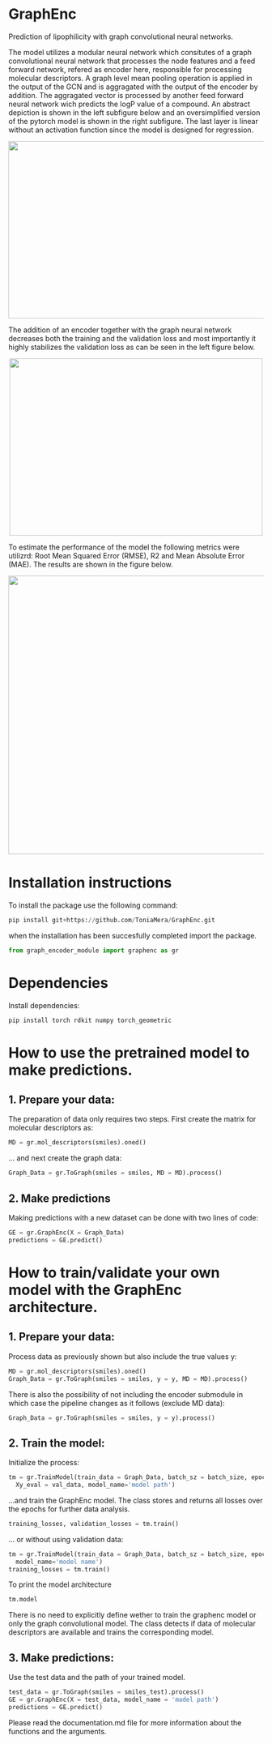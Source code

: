 # GraphEnc

Prediction of lipophilicity with graph convolutional neural networks.

The model utilizes a modular neural network which consitutes of a graph convolutional neural network that processes the node features and a feed forward network, refered as encoder here, responsible for processing molecular descriptors. A graph level mean pooling operation is applied in the output of the GCN and is aggragated with the output of the encoder by addition. The aggragated vector is processed by another feed forward neural network wich predicts the logP value of a compound. An abstract depiction is shown in the left subfigure below and an oversimplified version of the pytorch model is shown in the right subfigure. The last layer is linear without an activation function since the model is designed for regression.

<p align="center">
  <img src="https://github.com/ToniaMera/GraphEnc/assets/77622398/4a7bdaea-5fa0-4459-9690-89353054d39c" width="900" height="350">
</p>

The addition of an encoder together with the graph neural network decreases both the training and the validation loss and most importantly it highly stabilizes the validation loss as can be seen in the left figure below. 


<p align="center">
  <img src="https://github.com/ToniaMera/GraphEnc/assets/77622398/ec9a1692-791e-40d0-b1f7-de2ad56dfd3e" width="500" height="350">
</p>

To estimate the performance of the model the following metrics were utilizrd: Root Mean Squared Error (RMSE), R2 and Mean Absolute Error (MAE). The results are shown in the figure below.

<p align="center">
  <img src="https://github.com/ToniaMera/GraphEnc/assets/77622398/01160241-fefa-4c00-a1eb-8f5c0a9388ec", width = "550", heght="400">
</p>

# Installation instructions

To install the package use the following command:


```python
pip install git+https://github.com/ToniaMera/GraphEnc.git
```
when the installation has been succesfully completed import the package.

```python
from graph_encoder_module import graphenc as gr
```
# Dependencies

Install dependencies:

```python
pip install torch rdkit numpy torch_geometric
```

# How to use the pretrained model to make predictions.
## 1. Prepare your data:

The preparation of data only requires two steps. First create the matrix for molecular descriptors as:

```python
MD = gr.mol_descriptors(smiles).oned()
```

... and next create the graph data:

```python
Graph_Data = gr.ToGraph(smiles = smiles, MD = MD).process()  
```

## 2. Make predictions 

Making predictions with a new dataset can be done with two lines of code:

```python
GE = gr.GraphEnc(X = Graph_Data)
predictions = GE.predict()
```

# How to train/validate your own model with the GraphEnc architecture.

## 1. Prepare your data:

Process data as previously shown but also include the true values y:

```python
MD = gr.mol_descriptors(smiles).oned()
Graph_Data = gr.ToGraph(smiles = smiles, y = y, MD = MD).process()  
```

There is also the possibility of not including the encoder submodule in which case the pipeline changes as it follows (exclude MD data):

```python
Graph_Data = gr.ToGraph(smiles = smiles, y = y).process()  
```

## 2. Train the model:

Initialize the process:

```python
tm = gr.TrainModel(train_data = Graph_Data, batch_sz = batch_size, epochs = num_epochs,
  Xy_eval = val_data, model_name='model path')
```
...and train the GraphEnc model. The class stores and returns all losses over the epochs for further data analysis.

```python
training_losses, validation_losses = tm.train()
```
... or without using validation data:

```python
tm = gr.TrainModel(train_data = Graph_Data, batch_sz = batch_size, epochs = num_epochs,
  model_name='model name')
training_losses = tm.train()
```
To print the model architecture

```python
tm.model
```

There is no need to explicitly define wether to train the graphenc model or only the graph convolutional model. The class detects if data of molecular descriptors are available and trains the corresponding model.
## 3. Make predictions:

Use the test data and the path of your trained model.

```python
test_data = gr.ToGraph(smiles = smiles_test).process() 
GE = gr.GraphEnc(X = test_data, model_name = 'madel path')
predictions = GE.predict()
```

Please read the documentation.md file for more information about the functions and the arguments.

